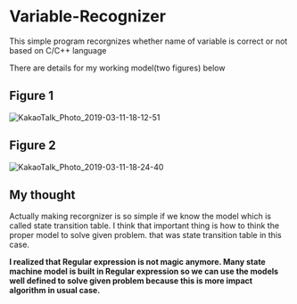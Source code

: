 # Variable-Recognizer

<p> This simple program recorgnizes whether name of variable is correct or not based on C/C++ language </p>
<p> There are details for my working model(two figures) below  </p>

## Figure 1
![KakaoTalk_Photo_2019-03-11-18-12-51](https://user-images.githubusercontent.com/12508269/54112509-ab4fea80-4429-11e9-8ef1-b7346abf5ed3.jpeg)
## Figure 2
![KakaoTalk_Photo_2019-03-11-18-24-40](https://user-images.githubusercontent.com/12508269/54113119-fae2e600-442a-11e9-8b63-a8528392a56d.jpeg)


## My thought
Actually making recorgnizer is so simple if we know the model which is called state transition table.
I think that important thing is how to think the proper model to solve given problem. that was state transition table in this case.

<b> I realized that Regular expression is not magic anymore. </b>
<b> Many state machine model is built in Regular expression so we can use the models well defined to solve given problem because this is more impact algorithm in usual case. </b>
